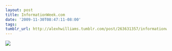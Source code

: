 ```yaml
---
layout: post
title: InformationWeek.com
date: '2009-11-30T08:47:11-08:00'
tags: 
tumblr_url: http://alexhwilliams.tumblr.com/post/263631357/informationweek-com
---
```

<img src="http://25.media.tumblr.com/tumblr_ktxlantYgP1qz5a5ao1_250.jpg"/>
